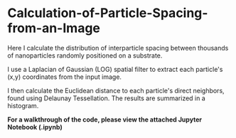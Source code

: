 # Calculation-of-Particle-Spacing-from-an-Image

Here I calculate the distribution of interparticle spacing between thousands of nanoparticles randomly positioned on a substrate. <br>

I use a Laplacian of Gaussian (LOG) spatial filter to extract each particle's (x,y) coordinates from the input image. <br>

I then calculate the Euclidean distance to each particle's direct neighbors, found using Delaunay Tessellation. The results are summarized in a histogram. 


**For a walkthrough of the code, please view the attached Jupyter Notebook (.ipynb)**

